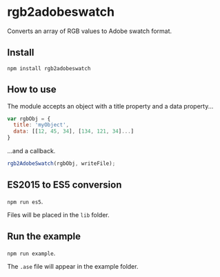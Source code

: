 # rgb2adobeswatch

Converts an array of RGB values to Adobe swatch format.

## Install

`npm install rgb2adobeswatch`

## How to use

The module accepts an object with a title property and a data property...

```javascript
var rgbObj = {
  title: 'myObject',
  data: [[12, 45, 34], [134, 121, 34]...]
}
```

...and a callback.

```javascript
rgb2AdobeSwatch(rgbObj, writeFile);
```

## ES2015 to ES5 conversion

`npm run es5`.

Files will be placed in the `lib` folder.

## Run the example

`npm run example`.

The `.ase` file will appear in the example folder.